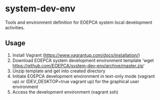 # system-dev-env
Tools and environment definition for EOEPCA system local development activities.  

## Usage
1. Install Vagrant (https://www.vagrantup.com/docs/installation/)
2. Download EOEPCA system development environment template 'wget https://github.com/EOEPCA/system-dev-env/archive/master.zip'
3. Unzip template and get into created directory
4. Initiate EOEPCA development environment in text-only mode (vagrant up) or (DEV_DESKTOP=true vagrant up) for the graphical user environment
5. Access the development environment (vagrant ssh)
